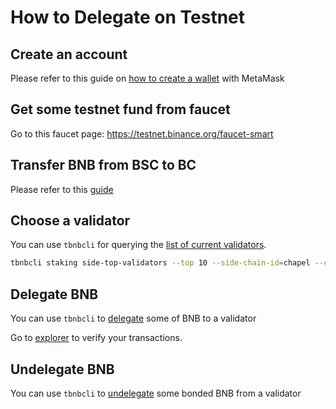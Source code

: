 # How to Delegate on Testnet

## Create an account

Please refer to this guide on [how to create a wallet](../wallet/metamask.md) with MetaMask

## Get some testnet fund from faucet

Go to this faucet page: <https://testnet.binance.org/faucet-smart>

## Transfer BNB from BSC to BC

Please refer to this [guide](../validator/cross-chain-transfer.md)

## Choose a validator

You can use `tbnbcli` for querying the [list of current validators](../../guides/concepts/bc-staking.md#query-side-chain-top-validators).

```bash
tbnbcli staking side-top-validators --top 10 --side-chain-id=chapel --chain-id=Binance-Chain-Ganges
```

## Delegate BNB

You can use `tbnbcli` to [delegate](../../guides/concepts/bc-staking.md#delegate-bnb) some of BNB to a validator

Go to [explorer](https://explorer.binance.org/testnet/) to verify your transactions.

## Undelegate BNB

You can use `tbnbcli` to [undelegate](../../guides/concepts/bc-staking.md#undelegate-bnb) some bonded BNB from a validator
